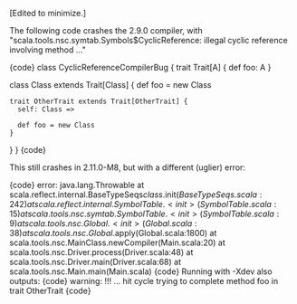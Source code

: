 [Edited to minimize.]

The following code crashes the 2.9.0 compiler, with "scala.tools.nsc.symtab.Symbols$CyclicReference: illegal cyclic reference involving method ..."

{code}
class CyclicReferenceCompilerBug {
  trait Trait[A] {
    def foo: A
  }
  
  class Class extends Trait[Class] {
    def foo = new Class
    
    trait OtherTrait extends Trait[OtherTrait] { 
      self: Class =>
      
      def foo = new Class
    }
  }
}
{code}

This still crashes in 2.11.0-M8, but with a different (uglier) error:

{code}
error: java.lang.Throwable
	at scala.reflect.internal.BaseTypeSeqs$class.$init$(BaseTypeSeqs.scala:242)
	at scala.reflect.internal.SymbolTable.<init>(SymbolTable.scala:15)
	at scala.tools.nsc.symtab.SymbolTable.<init>(SymbolTable.scala:9)
	at scala.tools.nsc.Global.<init>(Global.scala:38)
	at scala.tools.nsc.Global$.apply(Global.scala:1800)
	at scala.tools.nsc.MainClass.newCompiler(Main.scala:20)
	at scala.tools.nsc.Driver.process(Driver.scala:48)
	at scala.tools.nsc.Driver.main(Driver.scala:68)
	at scala.tools.nsc.Main.main(Main.scala)
{code}
Running with -Xdev also outputs:
{code}
warning: !!! ... hit cycle trying to complete method foo in trait OtherTrait
{code}
